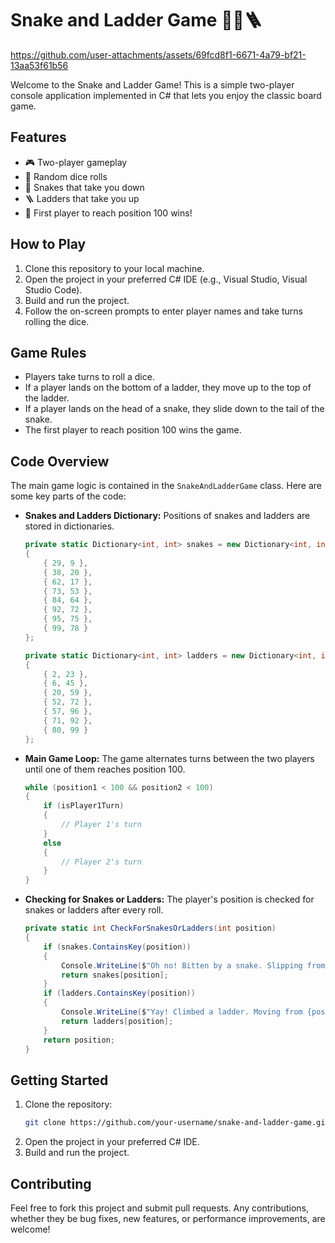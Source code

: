 # Snake and Ladder Game 🎲🐍🪜


https://github.com/user-attachments/assets/69fcd8f1-6671-4a79-bf21-13aa53f61b56



Welcome to the Snake and Ladder Game! This is a simple two-player console application implemented in C# that lets you enjoy the classic board game.

## Features

- 🎮 Two-player gameplay
- 🎲 Random dice rolls
- 🐍 Snakes that take you down
- 🪜 Ladders that take you up
- 🎉 First player to reach position 100 wins!

## How to Play

1. Clone this repository to your local machine.
2. Open the project in your preferred C# IDE (e.g., Visual Studio, Visual Studio Code).
3. Build and run the project.
4. Follow the on-screen prompts to enter player names and take turns rolling the dice.

## Game Rules

- Players take turns to roll a dice.
- If a player lands on the bottom of a ladder, they move up to the top of the ladder.
- If a player lands on the head of a snake, they slide down to the tail of the snake.
- The first player to reach position 100 wins the game.

## Code Overview

The main game logic is contained in the `SnakeAndLadderGame` class. Here are some key parts of the code:

- **Snakes and Ladders Dictionary:** Positions of snakes and ladders are stored in dictionaries.
  ```csharp
  private static Dictionary<int, int> snakes = new Dictionary<int, int>
  {
      { 29, 9 },
      { 38, 20 },
      { 62, 17 },
      { 73, 53 },
      { 84, 64 },
      { 92, 72 },
      { 95, 75 },
      { 99, 78 }
  };

  private static Dictionary<int, int> ladders = new Dictionary<int, int>
  {
      { 2, 23 },
      { 6, 45 },
      { 20, 59 },
      { 52, 72 },
      { 57, 96 },
      { 71, 92 },
      { 80, 99 }
  };
  ```

- **Main Game Loop:** The game alternates turns between the two players until one of them reaches position 100.
  ```csharp
  while (position1 < 100 && position2 < 100)
  {
      if (isPlayer1Turn)
      {
          // Player 1's turn
      }
      else
      {
          // Player 2's turn
      }
  }
  ```

- **Checking for Snakes or Ladders:** The player's position is checked for snakes or ladders after every roll.
  ```csharp
  private static int CheckForSnakesOrLadders(int position)
  {
      if (snakes.ContainsKey(position))
      {
          Console.WriteLine($"Oh no! Bitten by a snake. Slipping from {position} to {snakes[position]}");
          return snakes[position];
      }
      if (ladders.ContainsKey(position))
      {
          Console.WriteLine($"Yay! Climbed a ladder. Moving from {position} to {ladders[position]}");
          return ladders[position];
      }
      return position;
  }
  ```

## Getting Started

1. Clone the repository:
   ```sh
   git clone https://github.com/your-username/snake-and-ladder-game.git
   ```
2. Open the project in your preferred C# IDE.
3. Build and run the project.

## Contributing

Feel free to fork this project and submit pull requests. Any contributions, whether they be bug fixes, new features, or performance improvements, are welcome!

